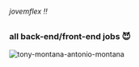 ###### jovemflex :bangbang:
### all back-end/front-end jobs 😈
![tony-montana-antonio-montana](https://github.com/user-attachments/assets/3d5cb472-eaba-47f9-8dea-b7845dd088a8)
